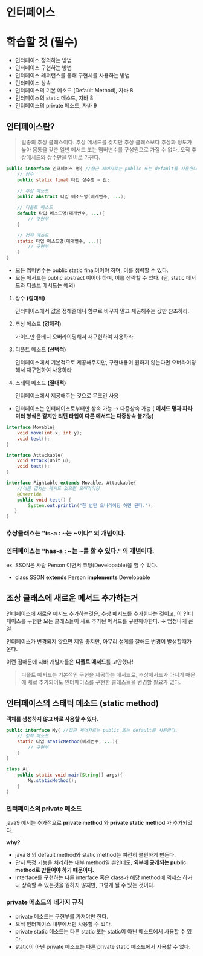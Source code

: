 # 인터페이스

# **학습할 것 (필수)**

- 인터페이스 정의하는 방법
- 인터페이스 구현하는 방법
- 인터페이스 레퍼런스를 통해 구현체를 사용하는 방법
- 인터페이스 상속
- 인터페이스의 기본 메소드 (Default Method), 자바 8
- 인터페이스의 static 메소드, 자바 8
- 인터페이스의 private 메소드, 자바 9

## 인터페이스란?

> 일종의 추상 클래스이다. 추상 메서드를 갖지만 추상 클래스보다 추상화 정도가 높아 몸통을 갖춘 일반 메서드 또는 멤버변수를 구성원으로 가질 수 없다. 
오직 추상메서드와 상수만을 멤버로 가진다.
> 

```java
public interface 인터페이스 명{ //접근 제어자로는 public 또는 default를 사용한다.
	// 상수
	public static final 타입 상수명 = 값;
	
	// 추상 메소드
	public abstract 타입 메소드명(매개변수, ...);

	// 디폴트 메소드
	default 타입 메소드명(매개변수, ...){
		// 구현부
	}

	// 정적 메소드
	static 타입 메소드명(매개변수, ...){
		// 구현부
	}
}
```

- 모든 멤버변수는 public static final이어야 하며, 이를 생략할 수 있다.
- 모든 메서드는 public abstract 이어야 하며, 이를 생략할 수 있다. (단, static 메서드와 디폴트 메서드는 예외)
1. 상수 **(절대적)**
    
    인터페이스에서 값을 정해줄테니 함부로 바꾸지 말고 제공해주는 값만 참조하라.
    
2. 추상 메소드 **(강제적)**
    
    가이드만 줄테니 오버라이딩해서 재구현하여 사용하라.
    
3. 디폴트 메소드 **(선택적)**
    
    인터페이스에서 기본적으로 제공해주지만, 구현내용이 원하지 않는다면 오버라이딩해서 재구현하여 사용하라
    
4. 스태틱 메소드 **(절대적)**
    
    인터페이스에서 제공해주는 것으로 무조건 사용
    
- 인터페이스는 인터페이스로부터만 상속 가능 → 다중상속 가능 ( **메서드 명과 파라미터 형식은 같지만 리턴 타입이 다른 메서드는 다중상속 불가능)**

```java
interface Movable{
	void move(int x, int y);
	void test();
}

interface Attackable{
	void attack(Unit u);
	void test();
}

interface Fightable extends Movable, Attackable{
	//이름 겹치는 메서드 있으면 오버라이딩
	@Override    
	public void test() {        
		System.out.println("한 번만 오버라이딩 하면 된다.");
   }
}
```

### 추상클래스는 "is-a : ~는 ~이다" 의 개념이다.

### 인터페이스는 "has-a : ~는 ~를 할 수 있다." 의 개념이다.

ex. SSON은 사람 Person 이면서 코딩(Developable)을 할 수 있다.

- class SSON **extends** Person **implements** Developable

## 조상 클래스에 새로운 메서드 추가하는거

인터페이스에 새로운 메서드 추가하는것은, 추상 메서드를 추가한다는 것이고, 이 인터페이스를 구현한 모든 클래스들이 새로 추가된 메서드를 구현해야한다. → 엄청나게 큰 일

인터페이스가 변경되지 않으면 제일 좋지만, 아무리 설계를 잘해도 변경이 발생할때가 온다.

이런 점때문에 자바 개발자들은 **디폴트 메서드**를 고안했다!

> 디폴트 메서드는 기본적인 구현을 제공하는 메서드로, 추상메서드가 아니기 때문에 새로 추가되어도 인터페이스를 구현한 클래스들을 변경할 필요가 없다.
> 

## 인터페이스의 스태틱 메소드 (static method)

**객체를 생성하지 않고 바로 사용할 수 있다.**

```java
public interface My{ //접근 제어자로는 public 또는 default를 사용한다.
	// 정적 메소드
	static 타입 staticMethod(매개변수, ...){
		// 구현부
	}
}

class A{
	public static void main(String[] args){
		My.staticMethod();
	}
}
```

### 인터페이스의 private 메소드

java9 에서는 추가적으로 **private method** 와 **private static method** 가 추가되었다.

**why?**

- java 8 의 default method와 static method는 여전히 불편하게 만든다.
- 단지 특정 기능을 처리하는 내부 method일 뿐인데도, **외부에 공개되는 public method로 만들어야 하기 떄문이다.**
- interface를 구현하는 다른 interface 혹은 class가 해당 method에 엑세스 하거나 상속할 수 있는것을 원하지 않지만, 그렇게 될 수 있는 것이다.

### **private 메소드의 네가지 규칙**

- private 메소드는 구현부를 가져야만 한다.
- 오직 인터페이스 내부에서만 사용할 수 있다.
- private static 메소드는 다른 static 또는 static이 아닌 메소드에서 사용할 수 있다.
- static이 아닌 private 메소드는 다른 private static 메소드에서 사용할 수 없다.